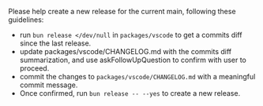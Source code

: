 Please help create a new release for the current main, following these guidelines:
- run `bun release </dev/null` in `packages/vscode` to get a commits diff since the last release.
- update packages/vscode/CHANGELOG.md with the commits diff summarization, and use askFollowUpQuestion to confirm with user to proceed.
- commit the changes to `packages/vscode/CHANGELOG.md` with a meaningful commit message.
- Once confirmed, run `bun release -- --yes` to create a new release.